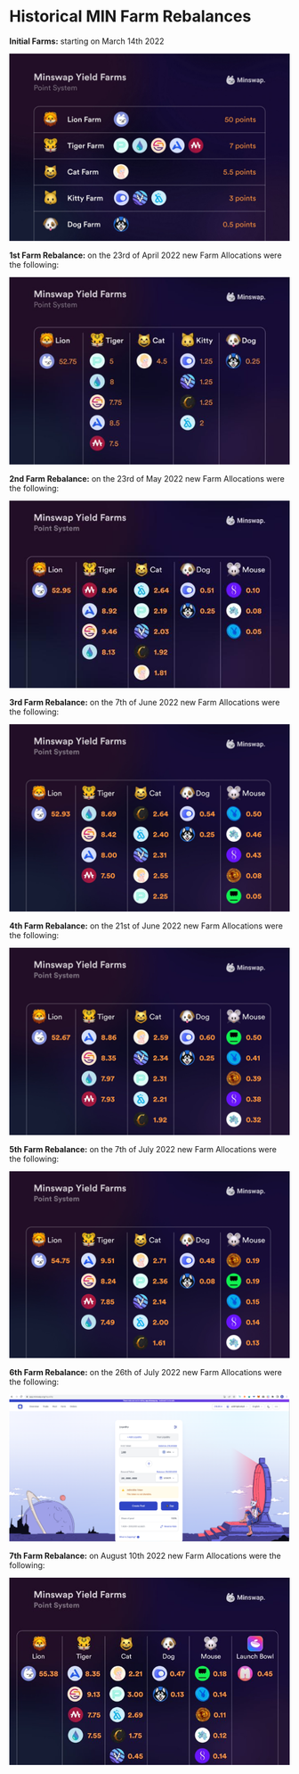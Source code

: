 # Historical MIN Farm Rebalances

**Initial Farms:** starting on March 14th 2022

****![](<../../.gitbook/assets/image (6).png>)****

**1st Farm Rebalance:** on the 23rd of April 2022 new Farm Allocations were the following:

![](<../../.gitbook/assets/image (5).png>)

**2nd Farm Rebalance:** on the 23rd of May 2022 new Farm Allocations were the following:

&#x20;![](<../../.gitbook/assets/image (8).png>)

**3rd Farm Rebalance:** on the 7th of June 2022 new Farm Allocations were the following:

![](<../../.gitbook/assets/image (3) (1).png>)

**4th Farm Rebalance:** on the 21st of June 2022 new Farm Allocations were the following:

![](<../../.gitbook/assets/image (3) (1) (1).png>)

**5th Farm Rebalance:** on the 7th of July 2022 new Farm Allocations were the following:

![](<../../.gitbook/assets/image (2).png>)

**6th Farm Rebalance:** on the 26th of July 2022 new Farm Allocations were the following:

![](<../../.gitbook/assets/image (1).png>)

**7th Farm Rebalance:** on August 10th 2022 new Farm Allocations were the following:

![](<../../.gitbook/assets/image (4).png>)



